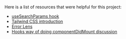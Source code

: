 Here is a list of resources that were helpful for this project:
- [useSearchParams hook](https://www.youtube.com/watch?v=YNF200_VW8M)
- [Tailwind CSS introduction](https://www.youtube.com/watch?v=pYaamz6AyvU)
- [Error Lens](https://marketplace.visualstudio.com/items?itemName=usernamehw.errorlens)
- [Hooks way of doing componentDidMount discussion](https://github.com/facebook/create-react-app/issues/6880)
